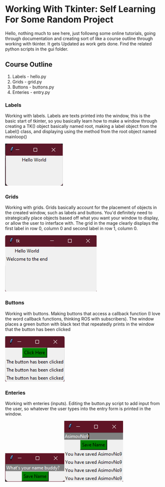 # Working With Tkinter: Self Learning For Some Random Project

Hello, nothing much to see here, just followng some online tutorials, going through documentation and creating sort of like a course outline through working with tkinter. It gets Updated as work gets done. Find the related python scripts in the gui folder.

## Course Outline
1. Labels - hello.py
2. Grids - grid.py
3. Buttons - buttons.py
4. Enteries - entry.py


### Labels
Working with labels. Labels are texts printed into the window, this is the basic start of tkinter, so you basically learn how to make a window through creating a TK() object basically named root, making a label object from the Label() class, and displaying using the method from the root object named mainloop()

<img src= "./images/label.png" alt="Label image window">


### Grids
Working with grids. Grids basically account for the placement of objects in the created window, such as labels and buttons. You'd definitely need to strategically place objects based off what you want your window to display, or allow the user to interface with. The grid in the mage clearly displays the first label in row 0, column 0 and second label in row 1, column 0.

<img src= "./images/grid.png" alt="Grid image window">

### Buttons
Working with buttons. Making buttons that access a callback function (I love the word callback functions, thinking ROS with subscribers). The window places a green button with black text that repeatedly prints in the window that the button has been clicked

<img src= "./images/buttons.png" alt="buttons image window">

### Enteries
Working with enteries (inputs). Editing the button.py script to add input from the user, so whatever the user types into the entry form is printed in the window.

<table>
<tr><img src= "./images/entry_1.png" alt="default entry image window"></tr>
<tr><img src= "./images/entry_2.png" alt="entry with user name typed image window"></tr>
</table>